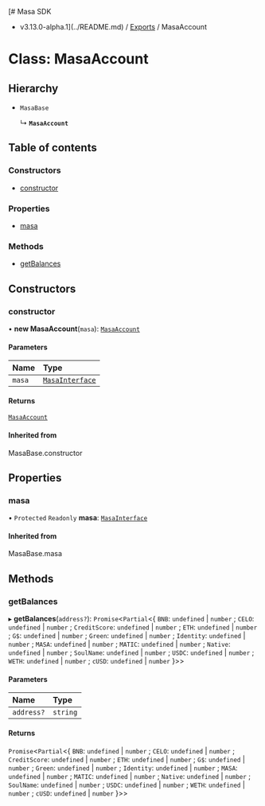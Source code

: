 [# Masa SDK
 - v3.13.0-alpha.1](../README.md) / [Exports](../modules.md) / MasaAccount

# Class: MasaAccount

## Hierarchy

- `MasaBase`

  ↳ **`MasaAccount`**

## Table of contents

### Constructors

- [constructor](MasaAccount.md#constructor)

### Properties

- [masa](MasaAccount.md#masa)

### Methods

- [getBalances](MasaAccount.md#getbalances)

## Constructors

### constructor

• **new MasaAccount**(`masa`): [`MasaAccount`](MasaAccount.md)

#### Parameters

| Name | Type |
| :------ | :------ |
| `masa` | [`MasaInterface`](../interfaces/MasaInterface.md) |

#### Returns

[`MasaAccount`](MasaAccount.md)

#### Inherited from

MasaBase.constructor

## Properties

### masa

• `Protected` `Readonly` **masa**: [`MasaInterface`](../interfaces/MasaInterface.md)

#### Inherited from

MasaBase.masa

## Methods

### getBalances

▸ **getBalances**(`address?`): `Promise`\<`Partial`\<\{ `BNB`: `undefined` \| `number` ; `CELO`: `undefined` \| `number` ; `CreditScore`: `undefined` \| `number` ; `ETH`: `undefined` \| `number` ; `G$`: `undefined` \| `number` ; `Green`: `undefined` \| `number` ; `Identity`: `undefined` \| `number` ; `MASA`: `undefined` \| `number` ; `MATIC`: `undefined` \| `number` ; `Native`: `undefined` \| `number` ; `SoulName`: `undefined` \| `number` ; `USDC`: `undefined` \| `number` ; `WETH`: `undefined` \| `number` ; `cUSD`: `undefined` \| `number`  }\>\>

#### Parameters

| Name | Type |
| :------ | :------ |
| `address?` | `string` |

#### Returns

`Promise`\<`Partial`\<\{ `BNB`: `undefined` \| `number` ; `CELO`: `undefined` \| `number` ; `CreditScore`: `undefined` \| `number` ; `ETH`: `undefined` \| `number` ; `G$`: `undefined` \| `number` ; `Green`: `undefined` \| `number` ; `Identity`: `undefined` \| `number` ; `MASA`: `undefined` \| `number` ; `MATIC`: `undefined` \| `number` ; `Native`: `undefined` \| `number` ; `SoulName`: `undefined` \| `number` ; `USDC`: `undefined` \| `number` ; `WETH`: `undefined` \| `number` ; `cUSD`: `undefined` \| `number`  }\>\>
